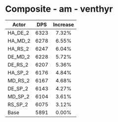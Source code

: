 # Composite - am - venthyr
| Actor | DPS | Increase |
|---|:---:|:---:|
|HA_DE_2|6323|7.32%|
|HA_MD_2|6278|6.55%|
|HA_RS_2|6247|6.04%|
|DE_MD_2|6228|5.72%|
|DE_RS_2|6207|5.36%|
|HA_SP_2|6176|4.84%|
|MD_RS_2|6167|4.68%|
|DE_SP_2|6143|4.27%|
|MD_SP_2|6104|3.61%|
|RS_SP_2|6075|3.12%|
|Base|5891|0.00%|
